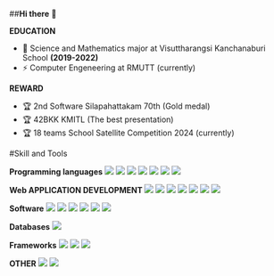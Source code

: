 ##**Hi there** 👋

**EDUCATION**
- 🌱 Science and Mathematics major at Visuttharangsi Kanchanaburi School **(2019-2022)**
- ⚡ Computer Engeneering at RMUTT (currently)

**REWARD**
- 🏆 2nd Software Silapahattakam 70th (Gold medal)
- 🏆 42BKK KMITL (The best presentation) 
- 🏆 18 teams School Satellite Competition 2024 (currently)

#Skill and Tools

**Programming languages**
<img src="{https://img.shields.io/badge/C-00599C?style=for-the-badge&logo=c&logoColor=white}" />
<img src="{https://img.shields.io/badge/C%2B%2B-00599C?style=for-the-badge&logo=c%2B%2B&logoColor=white}" />
<img src="{https://img.shields.io/badge/C%23-239120?style=for-the-badge&logo=csharp&logoColor=white}" />
<img src="{https://img.shields.io/badge/C%23-239120?style=for-the-badge&logo=csharp&logoColor=white}" />
<img src="{https://img.shields.io/badge/Lua-2C2D72?style=for-the-badge&logo=lua&logoColor=white}" />
<img src="{https://img.shields.io/badge/Python-FFD43B?style=for-the-badge&logo=python&logoColor=blue}" />
<img src="{https://img.shields.io/badge/TypeScript-007ACC?style=for-the-badge&logo=typescript&logoColor=white}" />

**Web APPLICATION DEVELOPMENT**
<img src="{https://img.shields.io/badge/HTML5-E34F26?style=for-the-badge&logo=html5&logoColor=white}" />
<img src="{https://img.shields.io/badge/CSS3-1572B6?style=for-the-badge&logo=css3&logoColor=white}" />
<img src="{https://img.shields.io/badge/JavaScript-323330?style=for-the-badge&logo=javascript&logoColor=F7DF1E}" />
<img src="{https://img.shields.io/badge/PHP-777BB4?style=for-the-badge&logo=php&logoColor=white}" />
<img src="{https://img.shields.io/badge/Bootstrap-563D7C?style=for-the-badge&logo=bootstrap&logoColor=white}" />
<img src="{https://img.shields.io/badge/React-20232A?style=for-the-badge&logo=react&logoColor=61DAFB}" />
<img src="{https://img.shields.io/badge/Tailwind_CSS-38B2AC?style=for-the-badge&logo=tailwind-css&logoColor=white}" />

**Software**
<img src="{https://img.shields.io/badge/Adobe%20Photoshop-31A8FF?style=for-the-badge&logo=Adobe%20Photoshop&logoColor=black }" />
<img src="{https://img.shields.io/badge/Adobe%20Illustrator-FF9A00?style=for-the-badge&logo=adobe%20illustrator&logoColor=white }" />
<img src="{https://img.shields.io/badge/Adobe%20after%20affects-CF96FD?style=for-the-badge&logo=Adobe%20after%20effects&logoColor=393665 }" />
<img src="{https://img.shields.io/badge/Adobe%20Premiere%20Pro-9999FF?style=for-the-badge&logo=Adobe%20Premiere%20Pro&logoColor=white }" />
<img src="{https://img.shields.io/badge/Figma-F24E1E?style=for-the-badge&logo=figma&logoColor=white}" />
<img src="{https://img.shields.io/badge/blender-%23F5792A.svg?style=for-the-badge&logo=blender&logoColor=white }" />

**Databases**
<img src="{https://img.shields.io/badge/MySQL-005C84?style=for-the-badge&logo=mysql&logoColor=white}" />

**Frameworks**
<img src="{https://img.shields.io/badge/strapi-2F2E8B?style=for-the-badge&logo=strapi&logoColor=white}" />
<img src="{https://img.shields.io/badge/Xampp-F37623?style=for-the-badge&logo=xampp&logoColor=white}" />
<img src="{https://img.shields.io/badge/Yarn-2C8EBB?style=for-the-badge&logo=yarn&logoColor=white}" />

**OTHER**
<img src="{https://img.shields.io/badge/Ubuntu-E95420?style=for-the-badge&logo=ubuntu&logoColor=white}" />
<img src="{https://img.shields.io/badge/Linux-FCC624?style=for-the-badge&logo=linux&logoColor=black}" />



